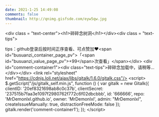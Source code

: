```yaml
---
date: 2021-1-25 14:49:08
comments: false
thumbnail: http://qnimg.gisfsde.com/eyw5qw.jpg
---
```

\<div class = "text-center">\<h1>碎碎念树洞\</h1>\</div>\<div class = "text-tips">

tips：github登录后按时间正序查看、可点赞加❤️\<span id="busuanzi_container_page_pv">「\<span id="busuanzi_value_page_pv">+99\</span>次查看」\</span>\</div>
\<div id="comment-container1">\<div class="text-tips">碎碎念加载中，请稍等...\</div>\</div>
\<link rel="stylesheet" href="https://cdnjs.loli.net/ajax/libs/gitalk/1.6.0/gitalk.css"/>
\<script>
    $.getScript("/js/gitalk_self.min.js", function () {
        var gitalk = new Gitalk({
            clientID: '20ef8321698ab8c0c37b',
            clientSecret: '237515b7faa3e1097f2980762f772c6f02dbcbbb',
            id: '666666',
            repo: 'MrDemonlxl.github.io',
            owner: 'MrDemonlxl',
            admin: "MrDemonlxl",
            createIssueManually: true,
            distractionFreeMode: false
        });
        gitalk.render('comment-container1');
    });
\</script>